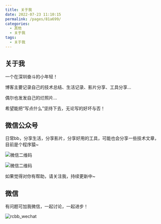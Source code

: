 ```yaml
---
title: 关于我
date: 2022-07-23 11:10:15
permalink: /pages/81a699/
categories:
  - 其他
  - 关于我
tags:
  - 关于我
---
```


## 关于我

一个在深圳奋斗的小年轻！

博客主要记录自己的技术总结、生活记录、影片分享、工具分享...

偶尔也发发自己的烂照片...

希望能把“写点什么”坚持下去，无论写的好坏与否！

<!-- more -->

## 微信公众号

日常bb，分享生活，分享影片，分享好用的工具，可能也会分享一些技术文章，目前是个程序猿~

![微信二维码](https://rcbb-public.oss-cn-guangzhou.aliyuncs.com/wechat.png)

![微信二维码](https://rcbb-public.oss-cn-guangzhou.aliyuncs.com/wechat_qrcode_258.jpg)

如果觉得对你有帮助，请关注我，持续更新中~

## 微信

有问题可加我微信，一起讨论，一起进步！

![rcbb_wechat](https://rcbb-public.oss-cn-guangzhou.aliyuncs.com/rcbb_wechat_200.jpg)